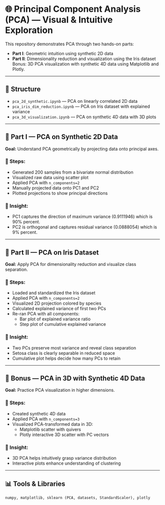 # 🌐 Principal Component Analysis (PCA) — Visual & Intuitive Exploration

This repository demonstrates PCA through two hands-on parts:  
- **Part I**: Geometric intuition using synthetic 2D data  
- **Part II**: Dimensionality reduction and visualization using the Iris dataset  
Bonus: 3D PCA visualization with synthetic 4D data using Matplotlib and Plotly.

---

## 📁 Structure

- `pca_2d_synthetic.ipynb` — PCA on linearly correlated 2D data
- `pca_iris_dim_reduction.ipynb` — PCA on Iris dataset with explained variance
- `pca_3d_visualization.ipynb` — PCA on synthetic 4D data with 3D plots

---

## 🧪 Part I — PCA on Synthetic 2D Data

**Goal:** Understand PCA geometrically by projecting data onto principal axes.

### 🔧 Steps:
- Generated 200 samples from a bivariate normal distribution  
- Visualized raw data using scatter plot  
- Applied PCA with `n_components=2`  
- Manually projected data onto PC1 and PC2  
- Plotted projections to show principal directions

### 📌 Insight:
- PC1 captures the direction of maximum variance (0.9111946) which is 90% percent.
- PC2 is orthogonal and captures residual variance (0.0888054) which is 9% percent.

---

## 🌸 Part II — PCA on Iris Dataset

**Goal:** Apply PCA for dimensionality reduction and visualize class separation.

### 🔧 Steps:
- Loaded and standardized the Iris dataset  
- Applied PCA with `n_components=2`  
- Visualized 2D projection colored by species  
- Calculated explained variance of first two PCs  
- Re-ran PCA with all components:
  - Bar plot of explained variance ratio  
  - Step plot of cumulative explained variance

### 📌 Insight:
- Two PCs preserve most variance and reveal class separation  
- Setosa class is clearly separable in reduced space  
- Cumulative plot helps decide how many PCs to retain

---

## 🧊 Bonus — PCA in 3D with Synthetic 4D Data

**Goal:** Practice PCA visualization in higher dimensions.

### 🔧 Steps:
- Created synthetic 4D data  
- Applied PCA with `n_components=3`  
- Visualized PCA-transformed data in 3D:
  - Matplotlib scatter with quivers  
  - Plotly interactive 3D scatter with PC vectors

### 📌 Insight:
- 3D PCA helps intuitively grasp variance distribution  
- Interactive plots enhance understanding of clustering

---

## 📊 Tools & Libraries

```python
numpy, matplotlib, sklearn (PCA, datasets, StandardScaler), plotly
